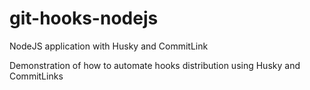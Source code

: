 # git-hooks-nodejs
NodeJS application with Husky and CommitLink

Demonstration of how to automate hooks distribution using Husky and CommitLinks

